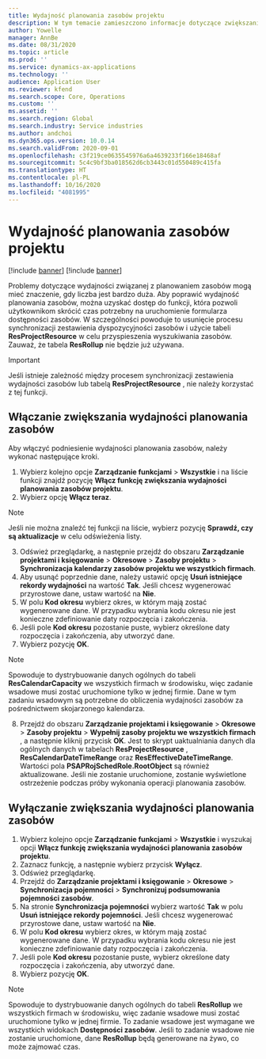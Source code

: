 ```yaml
---
title: Wydajność planowania zasobów projektu
description: W tym temacie zamieszczono informacje dotyczące zwiększania wydajności planowania zasobów na dużą liczbę projektów.
author: Yowelle
manager: AnnBe
ms.date: 08/31/2020
ms.topic: article
ms.prod: ''
ms.service: dynamics-ax-applications
ms.technology: ''
audience: Application User
ms.reviewer: kfend
ms.search.scope: Core, Operations
ms.custom: ''
ms.assetid: ''
ms.search.region: Global
ms.search.industry: Service industries
ms.author: andchoi
ms.dyn365.ops.version: 10.0.14
ms.search.validFrom: 2020-09-01
ms.openlocfilehash: c3f219ce0635545976a6a4639233f166e18468af
ms.sourcegitcommit: 5c4c9bf3ba018562d6cb3443c01d550489c415fa
ms.translationtype: HT
ms.contentlocale: pl-PL
ms.lasthandoff: 10/16/2020
ms.locfileid: "4081995"
---
```

# <a name="project-resource-scheduling-performance"></a>Wydajność planowania zasobów projektu

[!include [banner](../includes/banner.md)]
[!include [banner](../includes/preview-banner.md)]


Problemy dotyczące wydajności związanej z planowaniem zasobów mogą mieć znaczenie, gdy liczba jest bardzo duża. Aby poprawić wydajność planowania zasobów, można uzyskać dostęp do funkcji, która pozwoli użytkownikom skrócić czas potrzebny na uruchomienie formularza dostępności zasobów. W szczególności powoduje to usunięcie procesu synchronizacji zestawienia dyspozycyjności zasobów i użycie tabeli **ResProjectResource** w celu przyspieszenia wyszukiwania zasobów. Zauważ, że tabela **ResRollup** nie będzie już używana.

> [!IMPORTANT]
> Jeśli istnieje zależność między procesem synchronizacji zestawienia wydajności zasobów lub tabelą **ResProjectResource** , nie należy korzystać z tej funkcji.

## <a name="enable-resource-scheduling-performance-enhancement"></a>Włączanie zwiększania wydajności planowania zasobów
Aby włączyć podniesienie wydajności planowania zasobów, należy wykonać następujące kroki.

1. Wybierz kolejno opcje **Zarządzanie funkcjami** > **Wszystkie** i na liście funkcji znajdź pozycję **Włącz funkcję zwiększania wydajności planowania zasobów projektu**.
2. Wybierz opcję **Włącz teraz**.

> [!NOTE]
> Jeśli nie można znaleźć tej funkcji na liście, wybierz pozycję **Sprawdź, czy są aktualizacje** w celu odświeżenia listy.

3. Odśwież przeglądarkę, a następnie przejdź do obszaru **Zarządzanie projektami i księgowanie** > **Okresowe** > **Zasoby projektu** > **Synchronizacja kalendarzy zasobów projektu we wszystkich firmach**.
4. Aby usunąć poprzednie dane, należy ustawić opcję **Usuń istniejące rekordy wydajności** na wartość **Tak**. Jeśli chcesz wygenerować przyrostowe dane, ustaw wartość na **Nie**.
5. W polu **Kod okresu** wybierz okres, w którym mają zostać wygenerowane dane. W przypadku wybrania kodu okresu nie jest konieczne zdefiniowanie daty rozpoczęcia i zakończenia.
6. Jeśli pole **Kod okresu** pozostanie puste, wybierz określone daty rozpoczęcia i zakończenia, aby utworzyć dane.
7. Wybierz pozycję **OK**.

 > [!NOTE]
 > Spowoduje to dystrybuowanie danych ogólnych do tabeli **ResCalendarCapacity** we wszystkich firmach w środowisku, więc zadanie wsadowe musi zostać uruchomione tylko w jednej firmie. Dane w tym zadaniu wsadowym są potrzebne do obliczenia wydajności zasobów za pośrednictwem skojarzonego kalendarza.

8. Przejdź do obszaru **Zarządzanie projektami i księgowanie** > **Okresowe** > **Zasoby projektu** > **Wypełnij zasoby projektu we wszystkich firmach** , a następnie kliknij przycisk **OK**. Jest to skrypt uaktualniania danych dla ogólnych danych w tabelach **ResProjectResource** , **ResCalendarDateTimeRange** oraz **ResEffectiveDateTimeRange**. Wartości pola **PSAPRojSchedRole.RootObject** są również aktualizowane. Jeśli nie zostanie uruchomione, zostanie wyświetlone ostrzeżenie podczas próby wykonania operacji planowania zasobów.
 
## <a name="turn-off-resource-scheduling-performance-enhancement"></a>Wyłączanie zwiększania wydajności planowania zasobów

1. Wybierz kolejno opcje **Zarządzanie funkcjami** > **Wszystkie** i wyszukaj opcji **Włącz funkcję zwiększania wydajności planowania zasobów projektu**.
2. Zaznacz funkcję, a następnie wybierz przycisk **Wyłącz**.
3. Odśwież przeglądarkę.
4. Przejdź do **Zarządzanie projektami i księgowanie** > **Okresowe** > **Synchronizacja pojemności** > **Synchronizuj podsumowania pojemności zasobów**.
5. Na stronie **Synchronizacja pojemności** wybierz wartość **Tak** w polu **Usuń istniejące rekordy pojemności**. Jeśli chcesz wygenerować przyrostowe dane, ustaw wartość na **Nie**.
6. W polu **Kod okresu** wybierz okres, w którym mają zostać wygenerowane dane. W przypadku wybrania kodu okresu nie jest konieczne zdefiniowanie daty rozpoczęcia i zakończenia.
7. Jeśli pole **Kod okresu** pozostanie puste, wybierz określone daty rozpoczęcia i zakończenia, aby utworzyć dane.
8. Wybierz pozycję **OK**.

> [!NOTE]
> Spowoduje to dystrybuowanie danych ogólnych do tabeli **ResRollup** we wszystkich firmach w środowisku, więc zadanie wsadowe musi zostać uruchomione tylko w jednej firmie. To zadanie wsadowe jest wymagane we wszystkich widokach **Dostępności zasobów**. Jeśli to zadanie wsadowe nie zostanie uruchomione, dane **ResRollup** będą generowane na żywo, co może zajmować czas.
